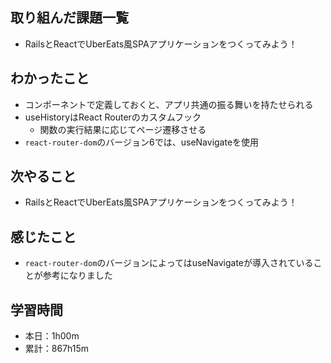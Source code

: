 ## 取り組んだ課題一覧
- RailsとReactでUberEats風SPAアプリケーションをつくってみよう！
## わかったこと
- コンポーネントで定義しておくと、アプリ共通の振る舞いを持たせられる
- useHistoryはReact Routerのカスタムフック
  - 関数の実行結果に応じてページ遷移させる
- `react-router-dom`のバージョン6では、useNavigateを使用
## 次やること
- RailsとReactでUberEats風SPAアプリケーションをつくってみよう！
## 感じたこと
- `react-router-dom`のバージョンによってはuseNavigateが導入されていることが参考になりました
## 学習時間
- 本日：1h00m
- 累計：867h15m
